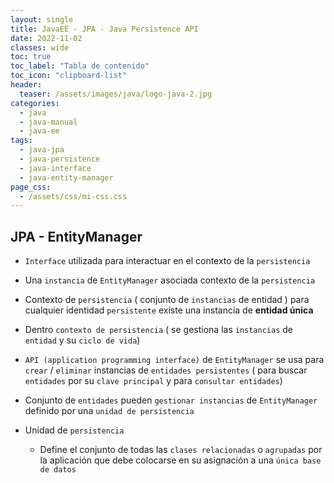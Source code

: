 ```yaml
---
layout: single
title: JavaEE - JPA - Java Persistence API
date: 2022-11-02
classes: wide
toc: true
toc_label: "Tabla de contenido"
toc_icon: "clipboard-list"
header:
  teaser: /assets/images/java/logo-java-2.jpg
categories:
  - java
  - java-manual
  - java-ee
tags:
  - java-jpa
  - java-persistence
  - java-interface
  - java-entity-manager
page_css:
  - /assets/css/mi-css.css
---
```


## JPA - EntityManager

* ``Interface`` utilizada para interactuar en el contexto de la ``persistencia``

* Una ``instancia`` de ``EntityManager`` asociada contexto de la ``persistencia``

* Contexto de ``persistencia`` ( conjunto de ``instancias`` de entidad ) para cualquier identidad ``persistente`` existe una instancia de **entidad única**

* Dentro ``contexto de persistencia`` ( se gestiona las ``instancias`` de ``entidad`` y su ``ciclo de vida``)

* ``API (application programming interface)`` de ``EntityManager`` se usa para ``crear`` / ``eliminar`` instancias de ``entidades persistentes`` ( para buscar ``entidades`` por su ``clave principal`` y para ``consultar entidades``)

* Conjunto de ``entidades`` pueden ``gestionar instancias`` de ``EntityManager`` definido por una ``unidad de persistencia``

* Unidad de ``persistencia``

  * Define el conjunto de todas las ``clases relacionadas`` o ``agrupadas`` por la aplicación que debe colocarse en su asignación a una ``única base de datos``
